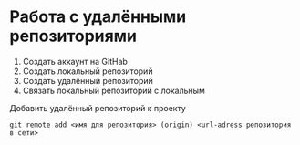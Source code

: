 # **Работа с удалёнными репозиториями**
1. Создать аккаунт на GitHab
2. Создать локальный репозиторий
3. Создать удалённый репозиторий
4. Связать локальный репозиторий с локальным

Добавить удалённый репозиторий к проекту
```
git remote add <имя для репозитория> (origin) <url-adress репозитория в сети>
```

